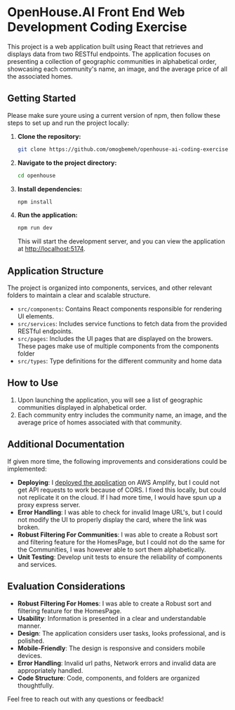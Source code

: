 # OpenHouse.AI Front End Web Development Coding Exercise

This project is a web application built using React that retrieves and displays data from two RESTful endpoints. The application focuses on presenting a collection of geographic communities in alphabetical order, showcasing each community's name, an image, and the average price of all the associated homes.

## Getting Started

Please make sure youre using a current version of npm, then follow these steps to set up and run the project locally:

1. **Clone the repository:**

   ```bash
   git clone https://github.com/omogbemeh/openhouse-ai-coding-exercise.git
   ```

2. **Navigate to the project directory:**

   ```bash
   cd openhouse
   ```

3. **Install dependencies:**

   ```bash
   npm install
   ```

4. **Run the application:**

   ```bash
   npm run dev
   ```

   This will start the development server, and you can view the application at [http://localhost:5174](http://localhost:5174).

## Application Structure

The project is organized into components, services, and other relevant folders to maintain a clear and scalable structure.

- `src/components`: Contains React components responsible for rendering UI elements.
- `src/services`: Includes service functions to fetch data from the provided RESTful endpoints.
- `src/pages`: Includes the UI pages that are displayed on the browers. These pages make use of multiple components from the components folder
- `src/types`: Type definitions for the different community and home data

## How to Use

1. Upon launching the application, you will see a list of geographic communities displayed in alphabetical order.
2. Each community entry includes the community name, an image, and the average price of homes associated with that community.

## Additional Documentation

If given more time, the following improvements and considerations could be implemented:

- **Deploying**: I [deployed the application](https://main.d13ugdw3fieexl.amplifyapp.com/communities/) on AWS Amplify, but I could not get API requests to work because of CORS. I fixed this locally, but could not replicate it on the cloud. If I had more time, I would have spun up a proxy express server.
- **Error Handling**: I was able to check for invalid Image URL's, but I could not modify the UI to properly display the card, where the link was broken.
- **Robust Filtering For Communities**: I was able to create a Robust sort and filtering feature for the HomesPage, but I could not do the same for the Communities, I was however able to sort them alphabetically.
- **Unit Testing**: Develop unit tests to ensure the reliability of components and services.

## Evaluation Considerations

- **Robust Filtering For Homes**: I was able to create a Robust sort and filtering feature for the HomesPage.
- **Usability**: Information is presented in a clear and understandable manner.
- **Design**: The application considers user tasks, looks professional, and is polished.
- **Mobile-Friendly**: The design is responsive and considers mobile devices.
- **Error Handling**: Invalid url paths, Network errors and invalid data are appropriately handled.
- **Code Structure**: Code, components, and folders are organized thoughtfully.

Feel free to reach out with any questions or feedback!
